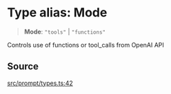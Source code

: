 # Type alias: Mode

> **Mode**: `"tools"` \| `"functions"`

Controls use of functions or tool_calls from OpenAI API

## Source

[src/prompt/types.ts:42](https://github.com/dexaai/llm-tools/blob/f300435/src/prompt/types.ts#L42)
